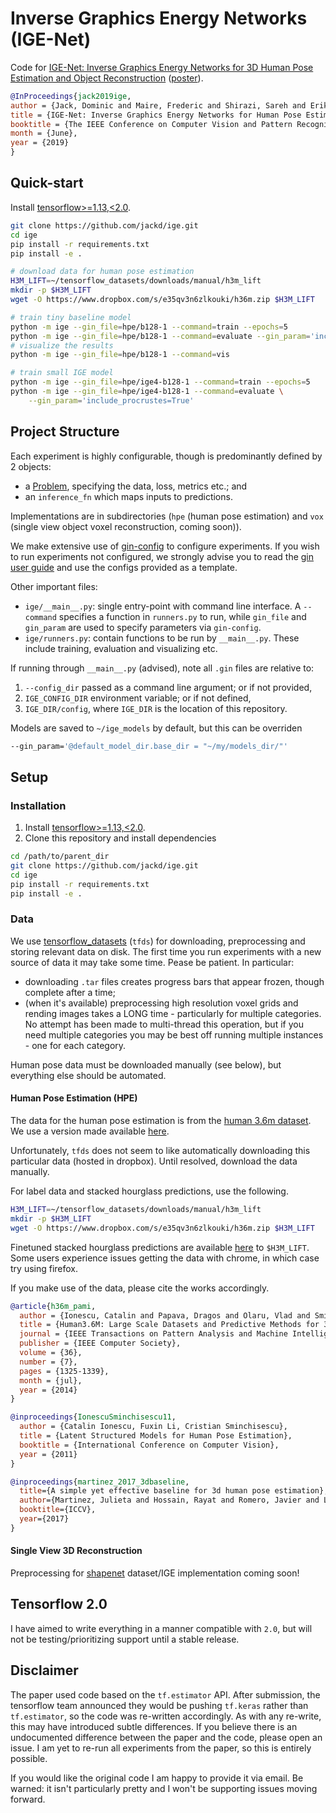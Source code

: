 # Inverse Graphics Energy Networks (IGE-Net)

Code for [IGE-Net: Inverse Graphics Energy Networks for 3D Human Pose Estimation and Object Reconstruction](http://openaccess.thecvf.com/content_CVPR_2019/papers/Jack_IGE-Net_Inverse_Graphics_Energy_Networks_for_Human_Pose_Estimation_and_CVPR_2019_paper.pdf) ([poster](https://jackd.github.io/images/ige-poster.pdf)).

```bib
@InProceedings{jack2019ige,
author = {Jack, Dominic and Maire, Frederic and Shirazi, Sareh and Eriksson, Anders},
title = {IGE-Net: Inverse Graphics Energy Networks for Human Pose Estimation and Single-View Reconstruction},
booktitle = {The IEEE Conference on Computer Vision and Pattern Recognition (CVPR)},
month = {June},
year = {2019}
}
```

## Quick-start

Install [tensorflow>=1.13,<2.0](https://github.com/tensorflow.org).

```bash
git clone https://github.com/jackd/ige.git
cd ige
pip install -r requirements.txt
pip install -e .

# download data for human pose estimation
H3M_LIFT=~/tensorflow_datasets/downloads/manual/h3m_lift
mkdir -p $H3M_LIFT
wget -O https://www.dropbox.com/s/e35qv3n6zlkouki/h36m.zip $H3M_LIFT

# train tiny baseline model
python -m ige --gin_file=hpe/b128-1 --command=train --epochs=5
python -m ige --gin_file=hpe/b128-1 --command=evaluate --gin_param='include_procrustes=True'
# visualize the results
python -m ige --gin_file=hpe/b128-1 --command=vis

# train small IGE model
python -m ige --gin_file=hpe/ige4-b128-1 --command=train --epochs=5
python -m ige --gin_file=hpe/ige4-b128-1 --command=evaluate \
    --gin_param='include_procrustes=True'
```

## Project Structure

Each experiment is highly configurable, though is predominantly defined by 2 objects:

* a [Problem](https://github.com/jackd/ige/tree/master/ige/problem.py), specifying the data, loss, metrics etc.; and
* an `inference_fn` which maps inputs to predictions.

Implementations are in subdirectories (`hpe` (human pose estimation) and `vox` (single view object voxel reconstruction, coming soon)).

We make extensive use of [gin-config](https://github.com/google/gin-config) to configure experiments. If you wish to run experiments not configured, we strongly advise you to read the [gin user guide](https://github.com/google/gin-config/blob/master/docs/index.md) and use the configs provided as a template.

Other important files:

* `ige/__main__.py`: single entry-point with command line interface. A `--command` specifies a function in `runners.py` to run, while `gin_file` and `gin_param` are used to specify parameters via `gin-config`.
* `ige/runners.py`: contain functions to be run by `__main__.py`. These include training, evaluation and visualizing etc.

If running through `__main__.py` (advised), note all `.gin` files are relative to:

1. `--config_dir` passed as a command line argument; or if not provided,
2. `IGE_CONFIG_DIR` environment variable; or if not defined,
3. `IGE_DIR/config`, where `IGE_DIR` is the location of this repository.

Models are saved to `~/ige_models` by default, but this can be overriden

```bash
--gin_param='@default_model_dir.base_dir = "~/my/models_dir/"'
```

## Setup

### Installation

1. Install [tensorflow>=1.13,<2.0](https://github.com/tensorflow.org).
2. Clone this repository and install dependencies

```bash
cd /path/to/parent_dir
git clone https://github.com/jackd/ige.git
cd ige
pip install -r requirements.txt
pip install -e .
```

### Data

We use [tensorflow_datasets](https://github.com/tensorflow/tensorflow_datasets) (`tfds`) for downloading, preprocessing and storing relevant data on disk. The first time you run experiments with a new source of data it may take some time. Pease be patient. In particular:

* downloading `.tar` files creates progress bars that appear frozen, though complete after a time;
* (when it's available) preprocessing high resolution voxel grids and rending images takes a LONG time - particularly for multiple categories. No attempt has been made to multi-thread this operation, but if you need multiple categories you may be best off running multiple instances - one for each category.

Human pose data must be downloaded manually (see below), but everything else should be automated.

#### Human Pose Estimation (HPE)

The data for the human pose estimation is from the [human 3.6m dataset](http://vision.imar.ro/human3.6m/description.php). We use a version made available [here](https://github.com/una-dinosauria/3d-pose-baseline).

Unfortunately, `tfds` does not seem to like automatically downloading this particular data (hosted in dropbox). Until resolved, download the data manually.

For label data and stacked hourglass predictions, use the following.

```bash
H3M_LIFT=~/tensorflow_datasets/downloads/manual/h3m_lift
mkdir -p $H3M_LIFT
wget -O https://www.dropbox.com/s/e35qv3n6zlkouki/h36m.zip $H3M_LIFT
```

Finetuned stacked hourglass predictions are available [here](https://drive.google.com/open?id=0BxWzojlLp259S2FuUXJ6aUNxZkE) to `$H3M_LIFT`. Some users experience issues getting the data with chrome, in which case try using firefox.

If you make use of the data, please cite the works accordingly.

```bibtex
@article{h36m_pami,
  author = {Ionescu, Catalin and Papava, Dragos and Olaru, Vlad and Sminchisescu,    Cristian},
  title = {Human3.6M: Large Scale Datasets and Predictive Methods for 3D Human Sensing   in Natural Environments},
  journal = {IEEE Transactions on Pattern Analysis and Machine Intelligence},
  publisher = {IEEE Computer Society},
  volume = {36},
  number = {7},
  pages = {1325-1339},
  month = {jul},
  year = {2014}
}

@inproceedings{IonescuSminchisescu11,
  author = {Catalin Ionescu, Fuxin Li, Cristian Sminchisescu},
  title = {Latent Structured Models for Human Pose Estimation},
  booktitle = {International Conference on Computer Vision},
  year = {2011}
}

@inproceedings{martinez_2017_3dbaseline,
  title={A simple yet effective baseline for 3d human pose estimation},
  author={Martinez, Julieta and Hossain, Rayat and Romero, Javier and Little, James J.},
  booktitle={ICCV},
  year={2017}
}
```

#### Single View 3D Reconstruction

Preprocessing for [shapenet](https://www.shapenet.org/) dataset/IGE implementation coming soon!

## Tensorflow 2.0

I have aimed to write everything in a manner compatible with `2.0`, but will not be testing/prioritizing support until a stable release.

## Disclaimer

The paper used code based on the `tf.estimator` API. After submission, the tensorflow team announced they would be pushing `tf.keras` rather than `tf.estimator`, so the code was re-written accordingly. As with any re-write, this may have introduced subtle differences. If you believe there is an undocumented difference between the paper and the code, please open an issue. I am yet to re-run all experiments from the paper, so this is entirely possible.

If you would like the original code I am happy to provide it via email. Be warned: it isn't particularly pretty and I won't be supporting issues moving forward.

